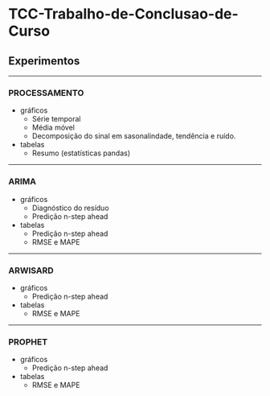 # TCC-Trabalho-de-Conclusao-de-Curso

## Experimentos

---

### PROCESSAMENTO
* gráficos
    * Série temporal
    * Média móvel
    * Decomposição do sinal em sasonalindade, tendência e ruído.
* tabelas
    * Resumo (estatísticas pandas)

---

### ARIMA
* gráficos
    * Diagnóstico do resíduo
    * Predição n-step ahead
* tabelas
    * Predição n-step ahead
    * RMSE e MAPE

---

### ARWISARD
* gráficos
    * Predição n-step ahead
* tabelas
    * RMSE e MAPE
---

### PROPHET
* gráficos
    * Predição n-step ahead
* tabelas
    * RMSE e MAPE
